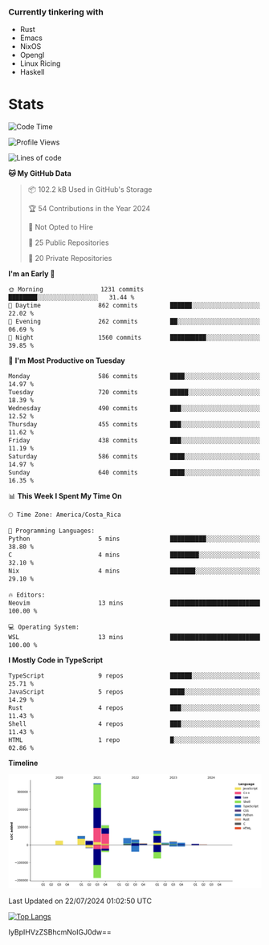 ### Currently tinkering with
 - Rust
 - Emacs
 - NixOS
 - Opengl
 - Linux Ricing
 - Haskell

# Stats
<!--START_SECTION:waka-->
![Code Time](http://img.shields.io/badge/Code%20Time-902%20hrs%201%20min-blue)

![Profile Views](http://img.shields.io/badge/Profile%20Views-0-blue)

![Lines of code](https://img.shields.io/badge/From%20Hello%20World%20I%27ve%20Written-757.5%20thousand%20lines%20of%20code-blue)

**🐱 My GitHub Data** 

> 📦 102.2 kB Used in GitHub's Storage 
 > 
> 🏆 54 Contributions in the Year 2024
 > 
> 🚫 Not Opted to Hire
 > 
> 📜 25 Public Repositories 
 > 
> 🔑 20 Private Repositories 
 > 
**I'm an Early 🐤** 

```text
🌞 Morning                1231 commits        ████████░░░░░░░░░░░░░░░░░   31.44 % 
🌆 Daytime                862 commits         ██████░░░░░░░░░░░░░░░░░░░   22.02 % 
🌃 Evening                262 commits         ██░░░░░░░░░░░░░░░░░░░░░░░   06.69 % 
🌙 Night                  1560 commits        ██████████░░░░░░░░░░░░░░░   39.85 % 
```
📅 **I'm Most Productive on Tuesday** 

```text
Monday                   586 commits         ████░░░░░░░░░░░░░░░░░░░░░   14.97 % 
Tuesday                  720 commits         █████░░░░░░░░░░░░░░░░░░░░   18.39 % 
Wednesday                490 commits         ███░░░░░░░░░░░░░░░░░░░░░░   12.52 % 
Thursday                 455 commits         ███░░░░░░░░░░░░░░░░░░░░░░   11.62 % 
Friday                   438 commits         ███░░░░░░░░░░░░░░░░░░░░░░   11.19 % 
Saturday                 586 commits         ████░░░░░░░░░░░░░░░░░░░░░   14.97 % 
Sunday                   640 commits         ████░░░░░░░░░░░░░░░░░░░░░   16.35 % 
```


📊 **This Week I Spent My Time On** 

```text
🕑︎ Time Zone: America/Costa_Rica

💬 Programming Languages: 
Python                   5 mins              ██████████░░░░░░░░░░░░░░░   38.80 % 
C                        4 mins              ████████░░░░░░░░░░░░░░░░░   32.10 % 
Nix                      4 mins              ███████░░░░░░░░░░░░░░░░░░   29.10 % 

🔥 Editors: 
Neovim                   13 mins             █████████████████████████   100.00 % 

💻 Operating System: 
WSL                      13 mins             █████████████████████████   100.00 % 
```

**I Mostly Code in TypeScript** 

```text
TypeScript               9 repos             ██████░░░░░░░░░░░░░░░░░░░   25.71 % 
JavaScript               5 repos             ████░░░░░░░░░░░░░░░░░░░░░   14.29 % 
Rust                     4 repos             ███░░░░░░░░░░░░░░░░░░░░░░   11.43 % 
Shell                    4 repos             ███░░░░░░░░░░░░░░░░░░░░░░   11.43 % 
HTML                     1 repo              █░░░░░░░░░░░░░░░░░░░░░░░░   02.86 % 
```



**Timeline**

![Lines of Code chart](https://raw.githubusercontent.com/PandeCode/PandeCode/main/assets/bar_graph.png)


 Last Updated on 22/07/2024 01:02:50 UTC
<!--END_SECTION:waka-->
<!-- 
[![PandeCode's GitHub stats](https://github-readme-stats.vercel.app/api?username=PandeCode&theme=dracula&hide_border=true&show_icons=true)](https://github.com/anuraghazra/github-readme-stats)
-->
[![Top Langs](https://github-readme-stats.vercel.app/api/top-langs/?username=PandeCode&layout=compact&theme=dracula&hide_border=true)](https://github.com/anuraghazra/github-readme-stats)

IyBpIHVzZSBhcmNoIGJ0dw==
